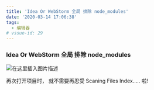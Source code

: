 ```yaml
---
title: 'Idea Or WebStorm 全局 排除 node_modules'
date: '2020-03-14 17:06:38'
tags:
  - 编辑器
# vssue-id: 29
---
```


### Idea Or WebStorm 全局 排除 node_modules

![在这里插入图片描述](https://chatflow-files-cdn-1252847684.file.myqcloud.com/20181023220228582.png)

再次打开项目时， 就不需要再忍受 Scaning Files Index..... 啦!
